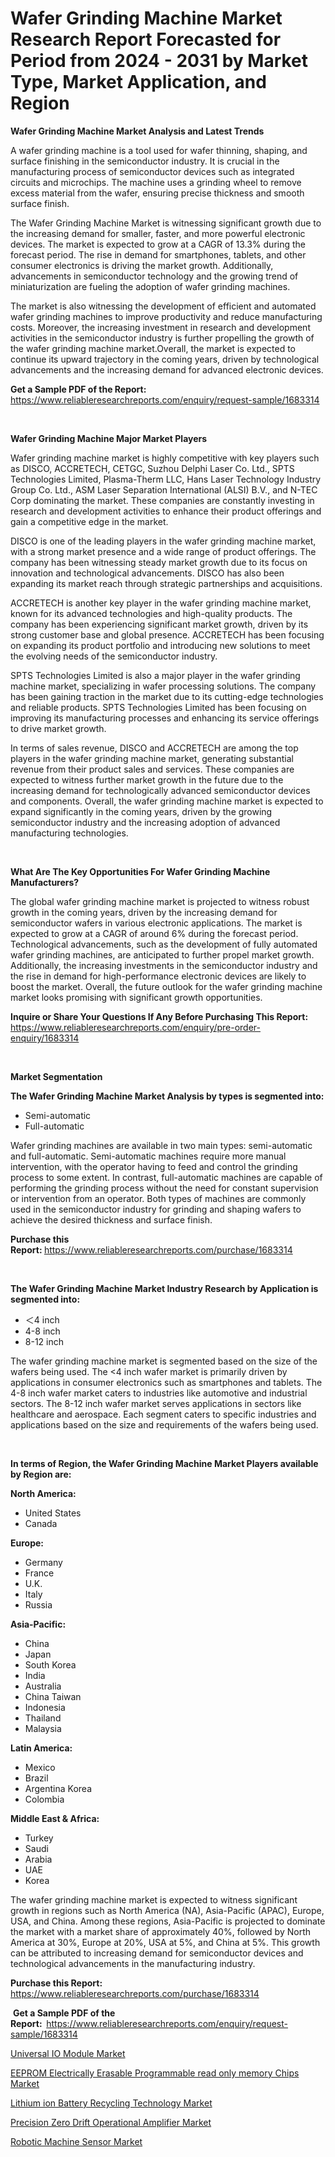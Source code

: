 <p><h1>Wafer Grinding Machine Market Research Report Forecasted for Period from 2024 -  2031 by Market Type, Market Application, and Region</h1></p><p><strong>Wafer Grinding Machine Market Analysis and Latest Trends</strong></p>
<p><p>A wafer grinding machine is a tool used for wafer thinning, shaping, and surface finishing in the semiconductor industry. It is crucial in the manufacturing process of semiconductor devices such as integrated circuits and microchips. The machine uses a grinding wheel to remove excess material from the wafer, ensuring precise thickness and smooth surface finish.</p><p>The Wafer Grinding Machine Market is witnessing significant growth due to the increasing demand for smaller, faster, and more powerful electronic devices. The market is expected to grow at a CAGR of 13.3% during the forecast period. The rise in demand for smartphones, tablets, and other consumer electronics is driving the market growth. Additionally, advancements in semiconductor technology and the growing trend of miniaturization are fueling the adoption of wafer grinding machines.</p><p>The market is also witnessing the development of efficient and automated wafer grinding machines to improve productivity and reduce manufacturing costs. Moreover, the increasing investment in research and development activities in the semiconductor industry is further propelling the growth of the wafer grinding machine market.Overall, the market is expected to continue its upward trajectory in the coming years, driven by technological advancements and the increasing demand for advanced electronic devices.</p></p>
<p><strong>Get a Sample PDF of the Report:&nbsp;</strong> <a href="https://www.reliableresearchreports.com/enquiry/request-sample/1683314">https://www.reliableresearchreports.com/enquiry/request-sample/1683314</a></p>
<p>&nbsp;</p>
<p><strong>Wafer Grinding Machine Major Market Players</strong></p>
<p><p>Wafer grinding machine market is highly competitive with key players such as DISCO, ACCRETECH, CETGC, Suzhou Delphi Laser Co. Ltd., SPTS Technologies Limited, Plasma-Therm LLC, Hans Laser Technology Industry Group Co. Ltd., ASM Laser Separation International (ALSI) B.V., and N-TEC Corp dominating the market. These companies are constantly investing in research and development activities to enhance their product offerings and gain a competitive edge in the market.</p><p>DISCO is one of the leading players in the wafer grinding machine market, with a strong market presence and a wide range of product offerings. The company has been witnessing steady market growth due to its focus on innovation and technological advancements. DISCO has also been expanding its market reach through strategic partnerships and acquisitions.</p><p>ACCRETECH is another key player in the wafer grinding machine market, known for its advanced technologies and high-quality products. The company has been experiencing significant market growth, driven by its strong customer base and global presence. ACCRETECH has been focusing on expanding its product portfolio and introducing new solutions to meet the evolving needs of the semiconductor industry.</p><p>SPTS Technologies Limited is also a major player in the wafer grinding machine market, specializing in wafer processing solutions. The company has been gaining traction in the market due to its cutting-edge technologies and reliable products. SPTS Technologies Limited has been focusing on improving its manufacturing processes and enhancing its service offerings to drive market growth.</p><p>In terms of sales revenue, DISCO and ACCRETECH are among the top players in the wafer grinding machine market, generating substantial revenue from their product sales and services. These companies are expected to witness further market growth in the future due to the increasing demand for technologically advanced semiconductor devices and components. Overall, the wafer grinding machine market is expected to expand significantly in the coming years, driven by the growing semiconductor industry and the increasing adoption of advanced manufacturing technologies.</p></p>
<p>&nbsp;</p>
<p><strong>What Are The Key Opportunities For Wafer Grinding Machine Manufacturers?</strong></p>
<p><p>The global wafer grinding machine market is projected to witness robust growth in the coming years, driven by the increasing demand for semiconductor wafers in various electronic applications. The market is expected to grow at a CAGR of around 6% during the forecast period. Technological advancements, such as the development of fully automated wafer grinding machines, are anticipated to further propel market growth. Additionally, the increasing investments in the semiconductor industry and the rise in demand for high-performance electronic devices are likely to boost the market. Overall, the future outlook for the wafer grinding machine market looks promising with significant growth opportunities.</p></p>
<p><strong>Inquire or Share Your Questions If Any Before Purchasing This Report:</strong> <a href="https://www.reliableresearchreports.com/enquiry/pre-order-enquiry/1683314">https://www.reliableresearchreports.com/enquiry/pre-order-enquiry/1683314</a></p>
<p>&nbsp;</p>
<p><strong>Market Segmentation</strong></p>
<p><strong>The Wafer Grinding Machine Market Analysis by types is segmented into:</strong></p>
<p><ul><li>Semi-automatic</li><li>Full-automatic</li></ul></p>
<p><p>Wafer grinding machines are available in two main types: semi-automatic and full-automatic. Semi-automatic machines require more manual intervention, with the operator having to feed and control the grinding process to some extent. In contrast, full-automatic machines are capable of performing the grinding process without the need for constant supervision or intervention from an operator. Both types of machines are commonly used in the semiconductor industry for grinding and shaping wafers to achieve the desired thickness and surface finish.</p></p>
<p><strong>Purchase this Report:&nbsp;</strong><a href="https://www.reliableresearchreports.com/purchase/1683314">https://www.reliableresearchreports.com/purchase/1683314</a></p>
<p>&nbsp;</p>
<p><strong>The Wafer Grinding Machine Market Industry Research by Application is segmented into:</strong></p>
<p><ul><li>＜4 inch</li><li>4-8 inch</li><li>8-12 inch</li></ul></p>
<p><p>The wafer grinding machine market is segmented based on the size of the wafers being used. The <4 inch wafer market is primarily driven by applications in consumer electronics such as smartphones and tablets. The 4-8 inch wafer market caters to industries like automotive and industrial sectors. The 8-12 inch wafer market serves applications in sectors like healthcare and aerospace. Each segment caters to specific industries and applications based on the size and requirements of the wafers being used.</p></p>
<p>&nbsp;</p>
<p><strong>In terms of Region, the Wafer Grinding Machine Market Players available by Region are:</strong></p>
<p>
    <p> <strong> North America: </strong>
        <ul>
            <li>United States</li>
            <li>Canada</li>
        </ul>
        </p> 
    <p> <strong> Europe: </strong>
        <ul>
            <li>Germany</li>
            <li>France</li>
            <li>U.K.</li>
            <li>Italy</li>
            <li>Russia</li>
        </ul>
        </p> 
    <p> <strong> Asia-Pacific: </strong>
        <ul>
            <li>China</li>
            <li>Japan</li>
            <li>South Korea</li>
            <li>India</li>
            <li>Australia</li>
            <li>China Taiwan</li>
            <li>Indonesia</li>
            <li>Thailand</li>
            <li>Malaysia</li>
        </ul>
        </p> 
    <p> <strong> Latin America: </strong>
        <ul>
            <li>Mexico</li>
            <li>Brazil</li>
            <li>Argentina Korea</li>
            <li>Colombia</li>
        </ul>
        </p> 
    <p> <strong> Middle East & Africa: </strong>
        <ul>
            <li>Turkey</li>
            <li>Saudi</li>
            <li>Arabia</li>
            <li>UAE</li>
            <li>Korea</li>
        </ul>
    </p>
    </p>
<p><p>The wafer grinding machine market is expected to witness significant growth in regions such as North America (NA), Asia-Pacific (APAC), Europe, USA, and China. Among these regions, Asia-Pacific is projected to dominate the market with a market share of approximately 40%, followed by North America at 30%, Europe at 20%, USA at 5%, and China at 5%. This growth can be attributed to increasing demand for semiconductor devices and technological advancements in the manufacturing industry.</p></p>
<p><strong>Purchase this Report: </strong><a href="https://www.reliableresearchreports.com/purchase/1683314">https://www.reliableresearchreports.com/purchase/1683314</a></p>
<p>&nbsp;<strong>Get a Sample PDF of the Report:&nbsp;&nbsp;</strong><a href="https://www.reliableresearchreports.com/enquiry/request-sample/1683314">https://www.reliableresearchreports.com/enquiry/request-sample/1683314</a></p>
<p><strong></strong></p>
<p><p><a href="https://medium.com/@benjaminrice16/universal-io-module-market-furnishes-information-on-market-share-market-trends-and-market-growth-2e7d14075d58">Universal IO Module Market</a></p><p><a href="https://medium.com/@benjaminrice16/decoding-eeprom-electrically-erasable-programmable-read-only-memory-chips-market-metrics-market-f29e0cebf979">EEPROM Electrically Erasable Programmable read only memory Chips Market</a></p><p><a href="https://medium.com/@benjaminrice16/lithium-ion-battery-recycling-technology-market-insights-into-market-cagr-market-trends-and-852cb929479b">Lithium ion Battery Recycling Technology Market</a></p><p><a href="https://medium.com/@benjaminrice16/precision-zero-drift-operational-amplifier-market-comprehensive-assessment-by-type-application-d60a30508029">Precision Zero Drift Operational Amplifier Market</a></p><p><a href="https://medium.com/@benjaminrice16/robotic-machine-sensor-market-outlook-industry-overview-and-forecast-2024-to-2031-33c1650abeef">Robotic Machine Sensor Market</a></p></p>